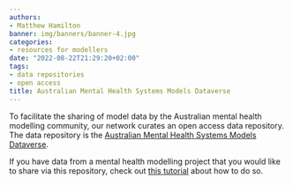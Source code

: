 ```yaml
---
authors:
- Matthew Hamilton
banner: img/banners/banner-4.jpg
categories:
- resources for modellers
date: "2022-08-22T21:29:20+02:00"
tags:
- data repositories
- open access
title: Australian Mental Health Systems Models Dataverse
---
```


To facilitate the sharing of model data by the Australian mental health modelling community, our network curates an open access data repository. The data repository is the [Australian Mental Health Systems Models Dataverse](https://dataverse.harvard.edu/dataverse/openmind).

If you have data from a mental health modelling project that you would like to share via this repository, check out [this tutorial](../../../../2022/08/01/managing_open_data/) about how to do so.